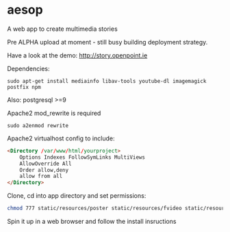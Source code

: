 aesop
=====

A web app to create multimedia stories

Pre ALPHA upload at moment - still busy building deployment strategy.

Have a look at the demo: http://story.openpoint.ie

Dependencies:

`sudo apt-get install mediainfo libav-tools youtube-dl imagemagick postfix npm`

Also: postgresql >=9

Apache2 mod_rewrite is required

`sudo a2enmod rewrite`

Apache2 virtualhost config to include:

```html
<Directory /var/www/html/yourproject>
    Options Indexes FollowSymLinks MultiViews
    AllowOverride All
    Order allow,deny
    allow from all
</Directory>
```
Clone, cd into app directory and set permissions:
```bash
chmod 777 static/resources/poster static/resources/fvideo static/resources/timage static/resources/bvideo static/resources/fimage utils/fvideo utils/timage utils/bvideo utils/fimage
```

Spin it up in a web browser and follow the install insructions
